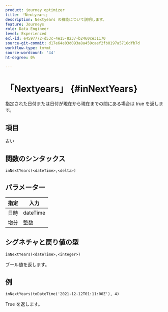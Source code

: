 ```yaml
---
product: journey optimizer
title: 「Nextyears」
description: Nextyears の機能について説明します。
feature: Journeys
role: Data Engineer
level: Experienced
exl-id: e4597772-d53c-4e15-8237-b2460ce31170
source-git-commit: d17e64e03d093a8a459caef2fb0197a5710dfb7d
workflow-type: tm+mt
source-wordcount: '44'
ht-degree: 0%

---
```


# 「Nextyears」 {#inNextYears}

指定された日付または日付が現在から現在までの間にある場合は true を返します。

## 項目

古い

## 関数のシンタックス

`inNextYears(<dateTime>,<delta>)`

## パラメーター

| 指定 | 入力 |
|-----------|------------------|
| 日時 | dateTime |
| 増分 | 整数 |

## シグネチャと戻り値の型

`inNextYears(<dateTime>,<integer>)`

ブール値を返します。

## 例

`inNextYears(toDateTime('2021-12-12T01:11:00Z'), 4)`

True を返します。
